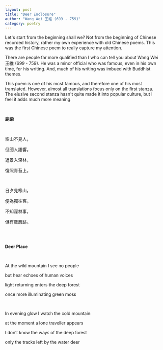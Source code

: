 ```yaml
---
layout: post
title: "Deer Enclosure"
author: "Wang Wei 王維 (699 - 759)"
category: poetry
---
```


Let's start from the beginning shall we? Not from the beginning of Chinese recorded history, rather my own experience with old Chinese poems. This was the first Chinese poem to really capture my attention.

There are people far more qualified than I who can tell you about Wang Wei 王維 (699 - 759). He was a minor official who was famous, even in his own time, for his writing. And, much of his writing was imbued with Buddhist themes.

This poem is one of his most famous, and therefore one of his most translated. However, almost all translations focus only on the first stanza. The elusive second stanza hasn't quite made it into popular culture, but I feel it adds much more meaning.

<br>
  
  **鹿柴** 
  
  <br>
    
  空山不見人，
  
  但聞人語響。
	
  返景入深林，
  
  復照青苔上。
  
  <br>
  
  日夕見寒山，
	
  便為獨往客。
	
  不知深林事，

  但有麇麚跡。
  
  <br><br>
  
  **Deer Place** 
  
  <br>
  
  At the wild mountain I see no people
  
  but hear echoes of human voices
  
  light returning enters the deep forest
  
  once more illuminating green moss
    
  <br>
  
  In evening glow I watch the cold mountain
  
  at the moment a lone traveller appears
  
  I don’t know the ways of the deep forest
  
  only the tracks left by the water deer
  
  <br><br>
